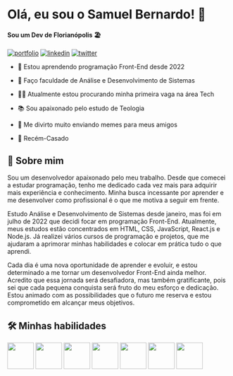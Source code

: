 
# Olá, eu sou o Samuel Bernardo! 👋
#### Sou um Dev de Florianópolis 🏖️
[![portfolio](https://img.shields.io/badge/my_portfolio-000?style=for-the-badge&logo=ko-fi&logoColor=white)](https://smk-portfolio.vercel.app/) [![linkedin](https://img.shields.io/badge/linkedin-0A66C2?style=for-the-badge&logo=linkedin&logoColor=white)](https://www.linkedin.com/in/samuelbernardo) [![twitter](https://img.shields.io/badge/twitter-1DA1F2?style=for-the-badge&logo=twitter&logoColor=white)](https://twitter.com/Smk_hb)

- 🧠 Estou aprendendo programação Front-End desde 2022

- 🎒 Faço faculdade de Análise e Desenvolvimento de Sistemas

- 👩‍💻 Atualmente estou procurando minha primeira vaga na área Tech

- 📚 Sou apaixonado pelo estudo de Teologia

- 🤣 Me divirto muito enviando memes para meus amigos

- 💒 Recém-Casado

## 🚀 Sobre mim

Sou um desenvolvedor apaixonado pelo meu trabalho. Desde que comecei a estudar programação, tenho me dedicado cada vez mais para adquirir mais experiência e conhecimento. Minha busca incessante por aprender e me desenvolver como profissional é o que me motiva a seguir em frente.

Estudo Análise e Desenvolvimento de Sistemas desde janeiro, mas foi em julho de 2022 que decidi focar em programação Front-End. Atualmente, meus estudos estão concentrados em HTML, CSS, JavaScript, React.js e Node.js. Já realizei vários cursos de programação e projetos, que me ajudaram a aprimorar minhas habilidades e colocar em prática tudo o que aprendi.

Cada dia é uma nova oportunidade de aprender e evoluir, e estou determinado a me tornar um desenvolvedor Front-End ainda melhor. Acredito que essa jornada será desafiadora, mas também gratificante, pois sei que cada pequena conquista será fruto do meu esforço e dedicação. Estou animado com as possibilidades que o futuro me reserva e estou comprometido em alcançar meus objetivos.
                            
## 🛠 Minhas habilidades

<img src="https://cdn.jsdelivr.net/gh/devicons/devicon/icons/html5/html5-plain-wordmark.svg" width="60" /> <img src="https://cdn.jsdelivr.net/gh/devicons/devicon/icons/css3/css3-plain-wordmark.svg" width="60" /> <img src="https://cdn.jsdelivr.net/gh/devicons/devicon/icons/javascript/javascript-plain.svg" width="60" /> <img src="https://cdn.jsdelivr.net/gh/devicons/devicon/icons/react/react-original-wordmark.svg" width="60" /> <img src="https://cdn.jsdelivr.net/gh/devicons/devicon/icons/nodejs/nodejs-plain.svg" width="60" /> <img src="https://cdn.jsdelivr.net/gh/devicons/devicon/icons/tailwindcss/tailwindcss-plain.svg" width="60" /> <img src="https://cdn.jsdelivr.net/gh/devicons/devicon/icons/sass/sass-original.svg" width="60" />
